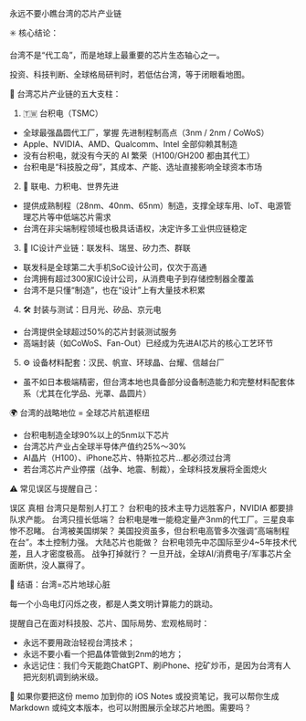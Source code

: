 永远不要小瞧台湾的芯片产业链


✳️ 核心结论：

台湾不是“代工岛”，而是地球上最重要的芯片生态轴心之一。

投资、科技判断、全球格局研判时，若低估台湾，等于闭眼看地图。


🔧 台湾芯片产业链的五大支柱：

1. 🇹🇼 台积电（TSMC）
- 全球最强晶圆代工厂，掌握 先进制程制高点（3nm / 2nm / CoWoS）
- Apple、NVIDIA、AMD、Qualcomm、Intel 全部仰赖其制造
- 没有台积电，就没有今天的 AI 繁荣（H100/GH200 都由其代工）
- 台积电是“科技股之母”，其成本、产能、选址直接影响全球资本市场

2. 🔬 联电、力积电、世界先进
- 提供成熟制程（28nm、40nm、65nm）制造，支撑全球车用、IoT、电源管理芯片等中低端芯片需求
- 台湾在非尖端制程领域也极具话语权，决定许多工业供应链稳定

3. 🧩 IC设计产业链：联发科、瑞昱、矽力杰、群联
- 联发科是全球第二大手机SoC设计公司，仅次于高通
- 台湾拥有超过300家IC设计公司，从消费电子到存储控制器全覆盖
- 台湾不是只懂“制造”，也在“设计”上有大量技术积累

4. 🛠️ 封装与测试：日月光、矽品、京元电
- 台湾提供全球超过50%的芯片封装测试服务
- 高端封装（如CoWoS、Fan-Out）已经成为先进AI芯片的核心工艺环节

5. ⚙️ 设备材料配套：汉民、帆宣、环球晶、台耀、信越台厂
- 虽不如日本极端精密，但台湾本地也具备部分设备制造能力和完整材料配套体系（尤其在化学品、光罩、晶圆片）


🌍 台湾的战略地位 = 全球芯片航道枢纽
- 台积电制造全球90%以上的5nm以下芯片
- 台湾芯片产业占全球半导体产值约25%～30%
- AI晶片（H100）、iPhone芯片、特斯拉芯片…都必须过台湾
- 若台湾芯片产业停摆（战争、地震、制裁），全球科技发展将全面熄火


⚠️ 常见误区与提醒自己：

误区	真相
台湾只是帮别人打工？	台积电的技术主导力远胜客户，NVIDIA 都要排队求产能。
台湾只擅长低端？	台积电是唯一能稳定量产3nm的代工厂。三星良率惨不忍睹。
台湾被美国绑架？	美国投资虽多，但台积电高管多次强调“高端制程在台”。本土控制力强。
大陆芯片也能做？	台积电领先中芯国际至少4~5年技术代差，且人才密度极高。
战争打掉就行？	一旦开战，全球AI/消费电子/军事芯片全面断供，没人赢得了。


🧠 结语：台湾=芯片地球心脏

每一个小岛电灯闪烁之夜，都是人类文明计算能力的跳动。

提醒自己在面对科技股、芯片、国际局势、宏观格局时：
- 永远不要用政治轻视台湾技术；
- 永远不要小看一个把晶体管做到2nm的地方；
- 永远记住：我们今天能跑ChatGPT、刷iPhone、挖矿炒币，是因为台湾有人把光刻机调到纳米级。


📎 如果你要把这份 memo 加到你的 iOS Notes 或投资笔记，我可以帮你生成 Markdown 或纯文本版本，也可以附图展示全球芯片地图。需要吗？
